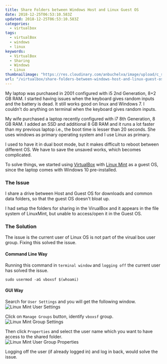 ```yaml
---
title: Share Folders between Windows Host and Linux Guest OS
date: 2018-12-25T06:53:10.583Z
updated: 2018-12-25T06:53:10.583Z
categories:
  - virtualbox
tags:
  - virtualBox
  - windows
  - linux
keywords:
  - VirtualBox
  - Sharing
  - Windows
  - Linux
thumbnailimage: "https://res.cloudinary.com/anbuchelva/image/upload/c_scale,h_250/v1546937623/images/virualbox/Virtualbox_logo.png"
url: "/virtualbox/share-folders-between-windows-host-and-linux-guest-os/"
---
```

My laptop was purchased in 2001 configured with i5 2nd Generation, 8+2 GB RAM.  I started having issues when the keyboard gives random inputs and the battery is dead.  It still works good on linux and Windows 7. I couldn't do anything on terminal when the keyboard gives random inputs.
<!--more-->
My wife purchased a laptop recently configured with i7 8th Generation, 8 GB RAM. I added an SSD and additional 8 GB RAM and it runs a lot faster than my previous laptop i.e., the boot time is lesser than 20 seconds.  She uses windows as primary operating system and I use Linux as primary.

I used to have it in dual boot mode, but it makes difficult to reboot between different OS.  We have to save the unsaved works, which becomes complicated.

To solve things, we started using [VirtualBox](https://virtualbox.org/) with [Linux Mint](https://linuxmint.com/) as a guest OS, since the laptop comes with Windows 10 pre-installed.

### The Issue
I share a drive between Host and Guest OS for downloads and common data folders, so that the guest OS doesn't bloat up.

I had setup the folders for sharing in the VirualBox and it appears in the file system of LinuxMint, but unable to access/open it in the Guest OS.

### The Solution
The issue is the current user of Linux OS is not part of the virual box user group.  Fixing this solved the issue.

#### Command Line Way
Running this command in `terminal window` and `logging off` the current user has solved the issue.

```
sudo usermod -aG vboxsf $(whoami)
```

#### GUI Way
Search for `User Settings` and you will get the following window.  
![Linux Mint User Settings](https://res.cloudinary.com/anbuchelva/image/upload/v1546629701/images/virualbox/linux-mint-user-settings.png)

Click on `Manage Groups` button, identify `vboxsf` group.  
![Linux Mint Group Settings](https://res.cloudinary.com/anbuchelva/image/upload/v1546629701/images/virualbox/linux-mint-group-settings.png)

Then click `Properties` and select the user name which you want to have access to the shared folder.  
![Linux Mint User Group Properties](https://res.cloudinary.com/anbuchelva/image/upload/v1546629701/images/virualbox/linux-mint-user-group-properties.png)

Logging off the user (if already logged in) and log in back, would solve the issue.
